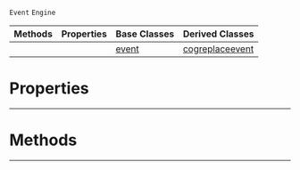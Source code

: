  `Event` `Engine`



|Methods|Properties|Base Classes|Derived Classes|
|---|---|---|---|
| | |[event](event.md)|[cogreplaceevent](cogreplaceevent.md)|


 #  Properties


---  
 #  Methods


---  
 

 